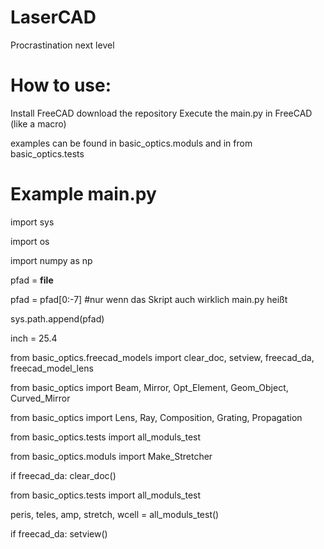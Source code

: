 # LaserCAD
Procrastination next level



# How to use:
Install FreeCAD
download the repository
Execute the main.py in FreeCAD (like a macro)

examples can be found in basic_optics.moduls and in from basic_optics.tests


# Example main.py


import sys

import os

import numpy as np

pfad = __file__

pfad = pfad[0:-7] #nur wenn das Skript auch wirklich main.py heißt

sys.path.append(pfad)

inch = 25.4


from basic_optics.freecad_models import clear_doc, setview, freecad_da, freecad_model_lens

from basic_optics import Beam, Mirror, Opt_Element, Geom_Object, Curved_Mirror

from basic_optics import Lens, Ray, Composition, Grating, Propagation

from basic_optics.tests import all_moduls_test

from basic_optics.moduls import Make_Stretcher


if freecad_da:
  clear_doc()

from basic_optics.tests import all_moduls_test

peris, teles, amp, stretch, wcell = all_moduls_test()


if freecad_da:
  setview()
